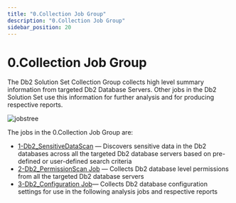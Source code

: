 ```yaml
---
title: "0.Collection Job Group"
description: "0.Collection Job Group"
sidebar_position: 20
---
```


# 0.Collection Job Group

The Db2 Solution Set Collection Group collects high level summary information from targeted Db2
Database Servers. Other jobs in the Db2 Solution Set use this information for further analysis and
for producing respective reports.

![jobstree](/images/accessanalyzer/11.6/solutions/databases/db2/collection/jobstree.webp)

The jobs in the 0.Collection Job Group are:

- [1-Db2_SensitiveDataScan](/docs/accessanalyzer/11.6/solutions/databases/db2/collection/db2_sensitivedatascan.md)
  — Discovers sensitive data in the Db2 databases across all the targeted Db2 database servers based
  on pre-defined or user-defined search criteria
- [2-Db2_PermissionScan Job](/docs/accessanalyzer/11.6/solutions/databases/db2/collection/db2_permissionscan.md)
  — Collects Db2 database level permissions from all the targeted Db2 database servers
- [3-Db2_Configuration Job](/docs/accessanalyzer/11.6/solutions/databases/db2/collection/db2_configuration.md)—
  Collects Db2 database configuration settings for use in the following analysis jobs and respective
  reports
